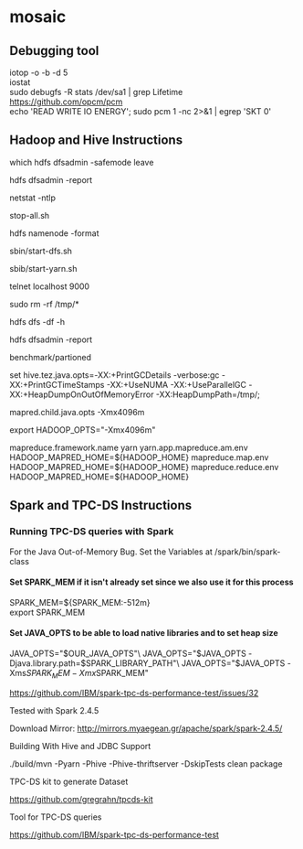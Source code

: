 # mosaic

## Debugging tool

iotop -o -b -d 5\
iostat\
sudo debugfs -R stats /dev/sa1 | grep Lifetime\
https://github.com/opcm/pcm \
echo 'READ WRITE IO ENERGY'; sudo pcm 1 -nc 2>&1 | egrep 'SKT   0'

## Hadoop and Hive Instructions

which hdfs dfsadmin -safemode leave

hdfs dfsadmin -report

netstat -ntlp

stop-all.sh

hdfs namenode -format

sbin/start-dfs.sh

sbib/start-yarn.sh

telnet localhost 9000 

sudo rm -rf /tmp/*

hdfs dfs -df -h

hdfs dfsadmin -report

benchmark/partioned

set hive.tez.java.opts=-XX:+PrintGCDetails -verbose:gc -XX:+PrintGCTimeStamps -XX:+UseNUMA -XX:+UseParallelGC -XX:+HeapDumpOnOutOfMemoryError -XX:HeapDumpPath=/tmp/;

<property>
    <name>mapred.child.java.opts</name>
    <value>-Xmx4096m</value>
</property>

export HADOOP_OPTS="-Xmx4096m"




<configuration>
    <property>
        <name>mapreduce.framework.name</name>
        <value>yarn</value>
    </property>
    <property>
        <name>yarn.app.mapreduce.am.env</name>
        <value>HADOOP_MAPRED_HOME=${HADOOP_HOME}</value>
    </property>
    <property>
        <name>mapreduce.map.env</name>
        <value>HADOOP_MAPRED_HOME=${HADOOP_HOME}</value>
    </property>
    <property>
        <name>mapreduce.reduce.env</name>
        <value>HADOOP_MAPRED_HOME=${HADOOP_HOME}</value>
    </property>
</configuration>

## Spark and TPC-DS Instructions

### Running TPC-DS queries with Spark


For the Java Out-of-Memory Bug. Set the Variables at /spark/bin/spark-class
#### Set SPARK_MEM if it isn't already set since we also use it for this process
SPARK_MEM=${SPARK_MEM:-512m}\
export SPARK_MEM

#### Set JAVA_OPTS to be able to load native libraries and to set heap size
JAVA_OPTS="$OUR_JAVA_OPTS"\
JAVA_OPTS="$JAVA_OPTS -Djava.library.path=$SPARK_LIBRARY_PATH"\
JAVA_OPTS="$JAVA_OPTS -Xms$SPARK_MEM -Xmx$SPARK_MEM"

https://github.com/IBM/spark-tpc-ds-performance-test/issues/32

Tested with Spark 2.4.5

Download Mirror: http://mirrors.myaegean.gr/apache/spark/spark-2.4.5/

Building With Hive and JDBC Support

./build/mvn -Pyarn -Phive -Phive-thriftserver -DskipTests clean package

TPC-DS kit to generate Dataset

https://github.com/gregrahn/tpcds-kit

Tool for TPC-DS queries

https://github.com/IBM/spark-tpc-ds-performance-test



